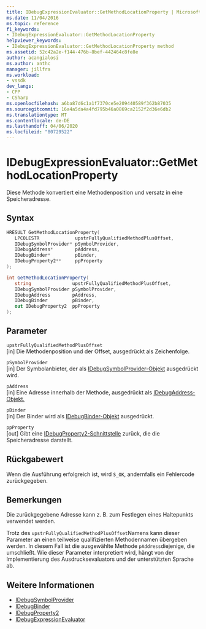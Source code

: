 ```yaml
---
title: IDebugExpressionEvaluator::GetMethodLocationProperty | Microsoft Docs
ms.date: 11/04/2016
ms.topic: reference
f1_keywords:
- IDebugExpressionEvaluator::GetMethodLocationProperty
helpviewer_keywords:
- IDebugExpressionEvaluator::GetMethodLocationProperty method
ms.assetid: 52c42a2e-f144-476b-8bef-442464c8fe8e
author: acangialosi
ms.author: anthc
manager: jillfra
ms.workload:
- vssdk
dev_langs:
- CPP
- CSharp
ms.openlocfilehash: a6ba87d6c1a1f7370ce5e209440589f362b87035
ms.sourcegitcommit: 16a4a5da4a4fd795b46a0869ca2152f2d36e6db2
ms.translationtype: MT
ms.contentlocale: de-DE
ms.lasthandoff: 04/06/2020
ms.locfileid: "80729522"
---
```

# <a name="idebugexpressionevaluatorgetmethodlocationproperty"></a>IDebugExpressionEvaluator::GetMethodLocationProperty
Diese Methode konvertiert eine Methodenposition und versatz in eine Speicheradresse.

## <a name="syntax"></a>Syntax

```cpp
HRESULT GetMethodLocationProperty( 
   LPCOLESTR             upstrFullyQualifiedMethodPlusOffset,
   IDebugSymbolProvider* pSymbolProvider,
   IDebugAddress*        pAddress,
   IDebugBinder*         pBinder,
   IDebugProperty2**     ppProperty
);
```

```csharp
int GetMethodLocationProperty(
   string               upstrFullyQualifiedMethodPlusOffset,
   IDebugSymbolProvider pSymbolProvider,
   IDebugAddress        pAddress,
   IDebugBinder         pBinder,
   out IDebugProperty2  ppProperty
);
```

## <a name="parameters"></a>Parameter
`upstrFullyQualifiedMethodPlusOffset`\
[in] Die Methodenposition und der Offset, ausgedrückt als Zeichenfolge.

`pSymbolProvider`\
[in] Der Symbolanbieter, der als [IDebugSymbolProvider-Objekt](../../../extensibility/debugger/reference/idebugsymbolprovider.md) ausgedrückt wird.

`pAddress`\
[in] Eine Adresse innerhalb der Methode, ausgedrückt als [IDebugAddress-Objekt.](../../../extensibility/debugger/reference/idebugaddress.md)

`pBinder`\
[in] Der Binder wird als [IDebugBinder-Objekt](../../../extensibility/debugger/reference/idebugbinder.md) ausgedrückt.

`ppProperty`\
[out] Gibt eine [IDebugProperty2-Schnittstelle](../../../extensibility/debugger/reference/idebugproperty2.md) zurück, die die Speicheradresse darstellt.

## <a name="return-value"></a>Rückgabewert
 Wenn die Ausführung erfolgreich ist, wird `S_OK`, andernfalls ein Fehlercode zurückgegeben.

## <a name="remarks"></a>Bemerkungen
 Die zurückgegebene Adresse kann z. B. zum Festlegen eines Haltepunkts verwendet werden.

 Trotz des `upstrFullyQualifiedMethodPlusOffset`Namens kann dieser Parameter an einen teilweise qualifizierten Methodennamen übergeben werden. In diesem Fall ist die ausgewählte Methode `pAddress`diejenige, die umschließt. Wie dieser Parameter interpretiert wird, hängt von der Implementierung des Ausdrucksevaluators und der unterstützten Sprache ab.

## <a name="see-also"></a>Weitere Informationen
- [IDebugSymbolProvider](../../../extensibility/debugger/reference/idebugsymbolprovider.md)
- [IDebugBinder](../../../extensibility/debugger/reference/idebugbinder.md)
- [IDebugProperty2](../../../extensibility/debugger/reference/idebugproperty2.md)
- [IDebugExpressionEvaluator](../../../extensibility/debugger/reference/idebugexpressionevaluator.md)

